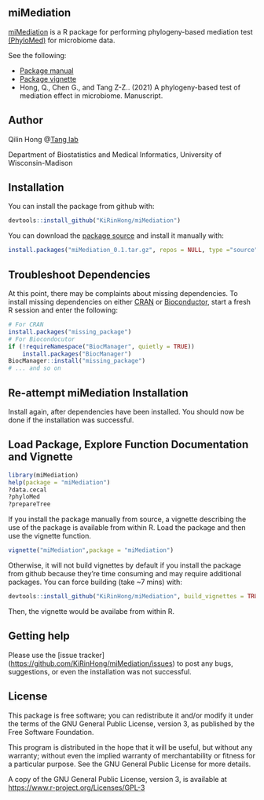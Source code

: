 ## miMediation

[miMediation](https://github.com/KiRinHong/miMediation) is a R package for performing phylogeny-based mediation test [(PhyloMed)](https://github.com/KiRinHong/PhyloMed) for microbiome data.

See the following:

- [Package manual](https://github.com/KiRinHong/miMediation/blob/main/miMediation_0.1.pdf)
- [Package vignette](https://github.com/KiRinHong/miMediation/blob/main/miMediation_vignette.pdf)
- Hong, Q., Chen G., and Tang Z-Z.. (2021) A phylogeny-based test of mediation effect in microbiome. Manuscript.

## Author

Qilin Hong @[Tang lab](https://tangzheng1.github.io/tanglab/)

Department of Biostatistics and Medical Informatics, University of Wisconsin-Madison

## Installation

You can install the package from github with:

``` r
devtools::install_github("KiRinHong/miMediation")
```
You can download the [package source](https://github.com/KiRinHong/miMediation/blob/main/miMediation_0.1.tar.gz) and install it manually with:

``` r
install.packages("miMediation_0.1.tar.gz", repos = NULL, type ="source", dependencies = c("Depends", "Imports")) 
```

## Troubleshoot Dependencies

At this point, there may be complaints about missing dependencies. To install missing dependencies on either [CRAN](https://cran.r-project.org/) or [Bioconductor](http://bioconductor.org/install/), start a fresh R session and enter the following:

``` r
# For CRAN
install.packages("missing_package")
# For Biocondocutor
if (!requireNamespace("BiocManager", quietly = TRUE))
    install.packages("BiocManager")
BiocManager::install("missing_package") 
# ... and so on
```

## Re-attempt miMediation Installation

Install again, after dependencies have been installed. You should now be done if the installation was successful.

## Load Package, Explore Function Documentation and Vignette

``` r
library(miMediation)
help(package = "miMediation")
?data.cecal
?phyloMed
?prepareTree
```

If you install the package manually from source, a vignette describing the use of the package is available from within R. Load the package and then use the vignette function.

``` r
vignette("miMediation",package = "miMediation")
```

Otherwise, it will not build vignettes by default if you install the package from github because they’re time consuming and may require additional packages. You can force building (take ~7 mins) with:

``` r
devtools::install_github("KiRinHong/miMediation", build_vignettes = TRUE)
```
Then, the vignette would be availabe from within R.

## Getting help

Please use the [issue tracker] (https://github.com/KiRinHong/miMediation/issues) to post any bugs, suggestions, or even the installation was not successful.

## License

This package is free software; you can redistribute it and/or modify it under the terms of the GNU General Public License, version 3, as published by the Free Software Foundation.

This program is distributed in the hope that it will be useful, but without any warranty; without even the implied warranty of merchantability or fitness for a particular purpose. See the GNU General Public License for more details.

A copy of the GNU General Public License, version 3, is available at https://www.r-project.org/Licenses/GPL-3
